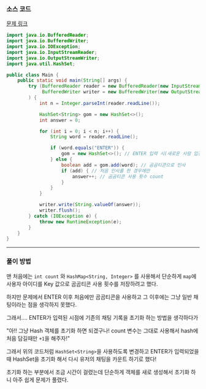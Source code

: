 ### 소스 코드

[문제 링크](https://www.acmicpc.net/problem/25192)

```java
import java.io.BufferedReader;
import java.io.BufferedWriter;
import java.io.IOException;
import java.io.InputStreamReader;
import java.io.OutputStreamWriter;
import java.util.HashSet;

public class Main {
    public static void main(String[] args) {
        try (BufferedReader reader = new BufferedReader(new InputStreamReader(System.in));
             BufferedWriter writer = new BufferedWriter(new OutputStreamWriter(System.out))
        ) {
            int n = Integer.parseInt(reader.readLine());

            HashSet<String> gom = new HashSet<>();
            int answer = 0;

            for (int i = 0; i < n; i++) {
                String word = reader.readLine();

                if (word.equals("ENTER")) {
                    gom = new HashSet<>(); // ENTER 입력 시(새로운 사람 입장 시) 초기화
                } else {
                    boolean add = gom.add(word); // 곰곰티콘으로 인사
                    if (add) { // 처음 인사를 한 경우에만
                        answer++; // 곰곰티콘 사용 횟수 count
                    }
                }
            }

            writer.write(String.valueOf(answer));
            writer.flush();
        } catch (IOException e) {
            throw new RuntimeException(e);
        }
    }
}
```

---

### 풀이 방법

맨 처음에는 `int count` 와 `HashMap<String, Integer>` 를 사용해서 단순하게 `map`에 사용자 아이디를 Key 값으로 곰곰티콘 사용 횟수를 저장하려고 했다.

하지만 문제에서 ENTER 이후 처음에만 곰곰티콘을 사용하고 그 이후에는 그냥 일반 채팅이라는 점을 생각하지 못했다.

그래서.... ENTER가 입력된 시점에 기존의 채팅 기록을 초기화 하는 방법을 생각하다가

"아!! 그냥 Hash 객체를 초기화 하면 되겠구나! count 변수는 그대로 사용해서 hash에 처음 담길때만 `+1`을 해주자!"

그래서 위의 코드처럼 `HashSet<String>`을 사용하도록 변경하고 ENTER가 입력되었을 때 HashSet을 초기화 해서 다시 유저의 채팅을 카운트 하기로 했다! 

초기화 하는 부분에서 조금 시간이 걸렸는데 단순하게 객체를 새로 생성해서 초기화 하니 아주 쉽게 문제가 풀렸다.
